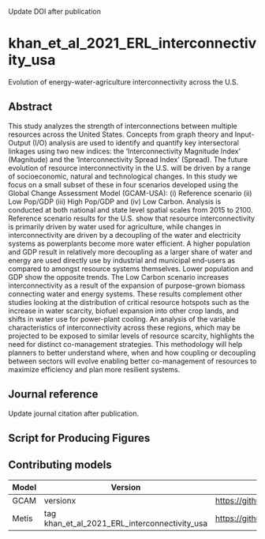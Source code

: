 Update DOI after publication


# khan_et_al_2021_ERL_interconnectivity_usa
Evolution of energy-water-agriculture interconnectivity across the U.S.

## Abstract
This study analyzes the strength of interconnections between multiple resources across the United States. Concepts from graph theory and Input-Output (I/O) analysis are used to identify and quantify key intersectoral linkages using two new indices: the ‘Interconnectivity Magnitude Index’ (Magnitude) and the ‘Interconnectivity Spread Index’ (Spread). The future evolution of resource interconnectivity in the U.S. will be driven by a range of socioeconomic, natural and technological changes. In this study we focus on a small subset of these in four scenarios developed using the Global Change Assessment Model (GCAM-USA): (i) Reference scenario (ii) Low Pop/GDP (iii) High Pop/GDP and (iv) Low Carbon. Analysis is conducted at both national and state level spatial scales from 2015 to 2100. Reference scenario results for the U.S. show that resource interconnectivity is primarily driven by water used for agriculture, while changes in interconnectivity are driven by a decoupling of the water and electricity systems as powerplants become more water efficient. A higher population and GDP result in relatively more decoupling as a larger share of water and energy are used directly use by industrial and municipal end-users as compared to amongst resource systems themselves. Lower population and GDP show the opposite trends. The Low Carbon scenario increases interconnectivity as a result of the expansion of purpose-grown biomass connecting water and energy systems. These results complement other studies looking at the distribution of critical resource hotspots such as the increase in water scarcity, biofuel expansion into other crop lands, and shifts in water use for power-plant cooling. An analysis of the variable characteristics of interconnectivity across these regions, which may be projected to be exposed to similar levels of resource scarcity, highlights the need for distinct co-management strategies. This methodology will help planners to better understand where, when and how coupling or decoupling between sectors will evolve enabling better co-management of resources to maximize efficiency and plan more resilient systems. 

## Journal reference
Update journal citation after publication.

## Script for Producing Figures



## Contributing models
| Model | Version | Repository Link |
|-------|---------|-----------------|
| GCAM | versionx | https://github.com/JGCRI/gcam-core/tree/gcam-v5.3|
| Metis | tag khan_et_al_2021_ERL_interconnectivity_usa | https://github.com/JGCRI/metis/tree/khan_et_al_2021_ERL_interconnectivity_usa|